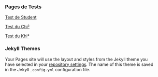 



### Pages de Tests

[Test de Student](https://sjaubert.github.io/SPCR/t_test_student.html?target=_blank)

[Test du Chi²](https://sjaubert.github.io/SPCR/Test_du_Khi2.html)

<a href="https://sjaubert.github.io/SPCR/Test_du_Khi2.html" target="_blank">Test du Khi²</a>

### Jekyll Themes

Your Pages site will use the layout and styles from the Jekyll theme you have selected in your [repository settings](https://github.com/sjaubert/SPCR/settings). The name of this theme is saved in the Jekyll `_config.yml` configuration file.
